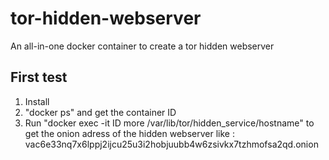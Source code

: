 # tor-hidden-webserver
An all-in-one docker container to create a tor hidden webserver

## First test

1. Install
2. "docker ps" and get the container ID
3. Run "docker exec -it ID more /var/lib/tor/hidden_service/hostname" to get the onion adress of the hidden webserver like :
vac6e33nq7x6lppj2ijcu25u3i2hobjuubb4w6zsivkx7tzhmofsa2qd.onion

